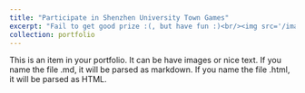```yaml
---
title: "Participate in Shenzhen University Town Games"
excerpt: "Fail to get good prize :(, but have fun :)<br/><img src='/images/table_tennis_champion3.jpg'>"
collection: portfolio
---
```


This is an item in your portfolio. It can be have images or nice text. If you name the file .md, it will be parsed as markdown. If you name the file .html, it will be parsed as HTML. 
